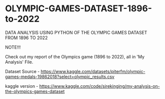 # OLYMPIC-GAMES-DATASET-1896-to-2022
DATA ANALYSIS USING PYTHON OF THE OLYMPIC GAMES DATASET FROM 1896 TO 2022

NOTE!!!

Check out my report of the Olympics game (1896 to 2022), all in 'My Analysis' File.

Dataset Source - https://www.kaggle.com/datasets/piterfm/olympic-games-medals-19862018?select=olympic_results.csv

kaggle version - https://www.kaggle.com/code/sirekinging/my-analysis-on-the-olympics-games-dataset 

